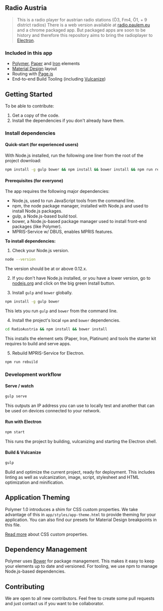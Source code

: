 ## Radio Austria

> This is a radio player for austrian radio stations (Ö3, Fm4, Ö1, + 9 district radios)
 There is a web version available at [radio.paulem.eu](https://radio.paulem.eu) and a chrome packaged app. 
 But packaged apps are soon to be history and therefore this repository aims to bring the radioplayer to [Electron](http://electron.atom.io/). 

### Included in this app

* [Polymer](http://polymer-project.org), [Paper](https://elements.polymer-project.org/browse?package=paper-elements) and [Iron](https://elements.polymer-project.org/browse?package=iron-elements) elements
* [Material Design](http://www.google.com/design/spec/material-design/introduction.html) layout 
* Routing with [Page.js](https://visionmedia.github.io/page.js/)
* End-to-end Build Tooling (including [Vulcanize](https://github.com/Polymer/vulcanize))

## Getting Started

To be able to contribute:

1. Get a copy of the code.
2. Install the dependencies if you don't already have them.

### Install dependencies

#### Quick-start (for experienced users)

With Node.js installed, run the following one liner from the root of the project download:

```sh
npm install -g gulp bower && npm install && bower install && npm run rebuild
```

#### Prerequisites (for everyone)

The app requires the following major dependencies:

- Node.js, used to run JavaScript tools from the command line.
- npm, the node package manager, installed with Node.js and used to install Node.js packages.
- gulp, a Node.js-based build tool.
- bower, a Node.js-based package manager used to install front-end packages (like Polymer).
- MPRIS-Service w/ DBUS, enables MPRIS features.

**To install dependencies:**

1)  Check your Node.js version.

```sh
node --version
```

The version should be at or above 0.12.x. 

2)  If you don't have Node.js installed, or you have a lower version, go to [nodejs.org](https://nodejs.org) and click on the big green Install button. 

3)  Install `gulp` and `bower` globally.

```sh
npm install -g gulp bower
```

This lets you run `gulp` and `bower` from the command line.

4)  Install the project's local `npm` and `bower` dependencies.

```sh
cd RadioAustria && npm install && bower install
```

This installs the element sets (Paper, Iron, Platinum) and tools the starter kit requires to build and serve apps.

5)  Rebuild MPRIS-Service for Electron.
```sh
npm run rebuild
```

### Development workflow

#### Serve / watch

```sh
gulp serve
```

This outputs an IP address you can use to locally test and another that can be used on devices connected to your network.

#### Run with Electron

```sh
npm start
```

This runs the project by building, vulcanizing and starting the Electron shell.

#### Build & Vulcanize

```sh
gulp
```

Build and optimize the current project, ready for deployment. This includes linting as well as vulcanization, image, script, stylesheet and HTML optimization and minification.

## Application Theming

Polymer 1.0 introduces a shim for CSS custom properties. We take advantage of this in `app/styles/app-theme.html` to provide theming for your application. You can also find our presets for Material Design breakpoints in this file.

[Read more](https://www.polymer-project.org/1.0/docs/devguide/styling.html) about CSS custom properties.


## Dependency Management

Polymer uses [Bower](http://bower.io) for package management. This makes it easy to keep your elements up to date and versioned. For tooling, we use npm to manage Node.js-based dependencies.

## Contributing

We are open to all new contributors. Feel free to create some pull requests and just contact us if you want to be collaborator.
